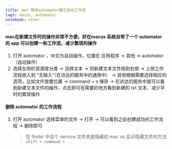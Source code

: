 ```yaml
---
title: mac 使用automator建立自动工作流
tags: macos, automator
notebook: other
---
```

#### mac在新建文件时的操作非常不方便，好在macos 系统自带了一个 automator 的 app 可以创建一些工作流，减少繁琐的操作
1. 打开 automator ，中文为自动操作。位置在 应用程序 -> 其他 -> automator（自动操作）
2. 选择左侧栏资源库分类 -> 选择文本 -> 将新建文本文件拖到右侧 -> 上侧工作流程收入到 “无输入“（在访达的服务中的通用中） -> 其他根据需要选择相应的选项，比如文件放置位置 -> command + s 保存 -> 在访达的服务中就可以看到新建文本文件的操作，点击即可在需要的地方看到新建的 txt 文本，减少平时的繁琐操作

#### 删除 automator 的工作流程
1. 打开 automator 选择菜单的文件 -> 打开 -> 可以看到之前创建成功的工作流程 -> 删除即可 
    > 在 finder 中这个 service 文件夹是隐藏的
    > mac os 显示隐藏文件的方法 `shift + command +  .`